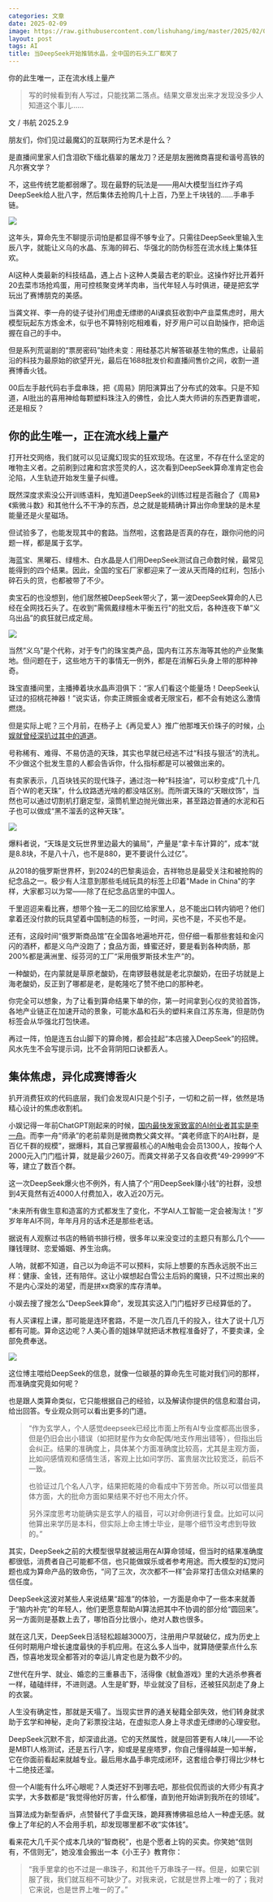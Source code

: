 ```yaml
---
categories: 文章
date: 2025-02-09
image: https://raw.githubusercontent.com/lishuhang/img/master/2025/02/09/01.jpg
layout: post
tags: AI
title: 当DeepSeek开始推销水晶，全中国的石头工厂都笑了
---
```


你的此生唯一，正在流水线上量产

> 写的时候看到有人写过，只能找第二落点。结果文章发出来才发现没多少人知道这个事儿……  

文 / 书航 2025.2.9

朋友们，你们见过最魔幻的互联网行为艺术是什么？

是直播间里家人们含泪砍下缅北翡翠的屠龙刀？还是朋友圈微商喜提和谐号高铁的凡尔赛文学？

不，这些传统艺能都弱爆了。现在最野的玩法是——用AI大模型当红炸子鸡DeepSeek给人批八字，然后集体去抢购几十上百，乃至上千块钱的……手串手链。

![](https://raw.githubusercontent.com/lishuhang/img/master/2025/02/09/02.png)

这年头，算命先生不聊提示词怕是都显得不够专业了。只需往DeepSeek里输入生辰八字，就能让义乌的水晶、东海的碎石、华强北的防伪标签在流水线上集体狂欢。

AI这种人类最新的科技结晶，遇上占卜这种人类最古老的职业。这操作好比开着歼20去菜市场抢鸡蛋，用可控核聚变烤羊肉串，当代年轻人与时俱进，硬是把玄学玩出了赛博朋克的美感。

当龚文祥、李一舟的徒子徒孙们用虚无缥缈的AI课疯狂收割中产韭菜焦虑时，用大模型玩起东方炼金术，似乎也不算特别吃相难看，好歹用户可以自助操作，把命运握在自己的手中。

但是系列荒诞剧的“票房密码”始终未变：用硅基芯片解答碳基生物的焦虑，让最前沿的科技为最原始的欲望开光，最后在1688批发价和直播间售价之间，收割一道赛博香火钱。

00后左手敲代码右手盘串珠，把《周易》阴阳演算出了分布式的效率。只是不知道，AI批出的喜用神给每颗塑料珠注入的佛性，会比人类大师讲的东西更靠谱呢，还是相反？

## 你的此生唯一，正在流水线上量产

打开社交网络，我们就可以见证魔幻现实的狂欢现场。在这里，不存在什么坚定的唯物主义者。之前刷到过雍和宫求签灵的人，这次看到DeepSeek算命准肯定也会沦陷，人生轨迹开始发生量子纠缠。

既然深度求索没公开训练语料，鬼知道DeepSeek的训练过程是否融合了《周易》《紫微斗数》和其他什么不干净的东西，总之就是能精确计算出你命里缺的是木星能量还是火星磁场。

但试验多了，也能发现其中的套路。当然啦，这套路是否真的存在，跟你问他的问题一样，都是属于玄学。

海蓝宝、黑曜石、绿檀木、白水晶是人们用DeepSeek测试自己命数时候，最常见能得到的四个结果。因此，全国的宝石厂家都迎来了一波从天而降的红利，包括小碎石头的货，也都被带了不少。

卖宝石的也没想到，他们居然被DeepSeek带火了，第一波DeepSeek算命的人已经在全网找石头了。在收到"需佩戴绿檀木平衡五行"的批文后，各种连夜下单“义乌出品”的疯狂就已成定局。

![](https://raw.githubusercontent.com/lishuhang/img/master/2025/02/09/03.png)

当然“义乌”是个代称，对于专门的珠宝类产品，国内有江苏东海等其他的产业聚集地。但问题在于，这些地方干的事情无一例外，都是在消解石头身上带的那种神奇。

珠宝直播间里，主播捧着块水晶声泪俱下：“家人们看这个能量场！DeepSeek认证过的招桃花神器！”说实话，你卖正牌振金或者无限宝石，都不会有她这么激情燃烧。

但是实际上呢？三个月前，在杨子上《再见爱人》推广他那堆天价珠子的时候，[小娱就曾经深扒过其中的道道](https://mp.weixin.qq.com/s?__biz=Mzg5ODkwOTM2NA==&mid=2247653140&idx=2&sn=d17dc63171ecafd7d6bebb0b0ccbb497&scene=21#wechat_redirect)。

号称稀有、难得、不易仿造的天珠，其实也早就已经逃不过“科技与狠活”的洗礼。不少做这个批发生意的人都会告诉你，什么指标都是可以被做出来的。

有卖家表示，几百块钱买的现代珠子，通过泡一种“科技油”，可以秒变成“几十几百个W的老天珠”，什么纹路透光啥的都没啥区别。而所谓天珠的“天眼纹饰”，当然也可以通过切割机打磨定型，滚筒机里边抛光做出来，甚至路边普通的水泥和石子也可以做成“黑不溜丢的这种天珠”。

![](https://raw.githubusercontent.com/lishuhang/img/master/2025/02/09/04.gif)

爆料者说，“天珠是文玩世界里边最大的骗局”，产量是“拿卡车计算的”，成本“就是8.8块，不是八十八，也不是880，更不要说什么过亿”。

从2018的俄罗斯世界杯，到2024的巴黎奥运会，吉祥物总是最受关注和被抢购的纪念品之一。极少有人注意到那些毛绒玩具的标签上印着"Made in China"的字样，大家都习以为常——除了在纪念品店里的中国人。

千里迢迢来看比赛，想带个独一无二的回忆给家里人，总不能出口转内销吧？他们拿着还没付款的玩具望着中国制造的标签，一时间，买也不是，不买也不是。

还有，这段时间“俄罗斯商品馆”在全国各地遍地开花，但仔细一看那些套娃和金闪闪的酒杯，都是义乌产没跑了；食品方面，蜂蜜还好，要是看到各种肉肠，那200%都是满洲里、绥芬河的工厂“采用俄罗斯技术生产”的。

一种酸奶，在内蒙就是草原老酸奶，在南锣鼓巷就是老北京酸奶，在田子坊就是上海老酸奶，反正到了哪都是老，是乾隆吃了赞不绝口的那种老。

你完全可以想象，为了让看到算命结果下单的你，第一时间拿到心仪的灵验首饰，各地产业链正在加速开动的景象，可能水晶和石头的塑料来自江苏东海，但是防伪标签会从华强北打包快递。

再过一阵，怕是连五台山脚下的算命摊，都会挂起“本店接入DeepSeek”的招牌。风水先生不会写提示词，比不会背阴阳口诀都丢人。

## 集体焦虑，异化成赛博香火

扒开消费狂欢的代码底层，我们会发现AI只是个引子，一切和之前一样，依然是场精心设计的焦虑收割机。

小娱记得一年前ChatGPT刚起来的时候，[国内最快发家致富的AI创业者其实是李一舟](https://mp.weixin.qq.com/s?__biz=Mzg5ODkwOTM2NA==&mid=2247624687&idx=2&sn=3cb83b0cf8ac2c06c566649db1ee93bc&scene=21#wechat_redirect)。而李一舟“师承”的老前辈则是微商教父龚文祥。“龚老师底下的AI社群，是百亿千群的规模”，据爆料，其自己掌握最核心的AI触电会会员1300人，按每个人2000元入门门槛计算，就是最少260万。而龚文祥弟子又各自收费“49-29999”不等，建立了数百个群。

这一次DeepSeek爆火也不例外，有人搞了个“用DeepSeek赚小钱”的社群，没想到4天竟然有近4000人付费加入，收入近20万元。

“未来所有做生意和造富的方式都发生了变化，不学AI人工智能一定会被淘汰！”岁岁年年AI不同，年年月月的话术还是那些老话。

据说有人观察过书店的畅销书排行榜，很多年以来没变过的主题只有那么几个——赚钱理财、恋爱婚姻、养生治病。

人呐，就都不知道，自己以为命运不可以预料，实际上想要的东西永远脱不出三样：健康、金钱，还有陪伴。这让小娱想起白雪公主后妈的魔镜，只不过照出来的不是内心深处的渴望，而是拼xx商家的库存清单。

小娱去搜了搜怎么“DeepSeek算命”，发现其实这入门门槛好歹已经算低的了。

有人买课程上课，那可能是连环套路，不是一次几百几千的投入，往大了说十几万都有可能。算命这边呢？人美心善的姐妹早就把话术教程准备好了，不要卖课，全部免费奉送。   

![](https://raw.githubusercontent.com/lishuhang/img/master/2025/02/09/05.png)

这位博主喂给DeepSeek的信息，就像一位碳基的算命先生可能对我们问的那样，而准确度究竟如何呢？

也是跟人类算命类似，它只能根据自己的经验，以及解读你提供的信息和潜台词，给出回答。专业观众则可以看出更多的门道。

> “作为玄学人，个人感觉deepseek已经比市面上所有AI专业度都高出很多，但是仍旧会出小错误（如把财星作为女命配偶/地支作用出错等），但指出后会纠正。结果的准确度上，具体某个方面准确度比较高，尤其是主观方面，比如问感情观和感情生活，客观上比如问学历、富贵层次比较宽泛，前后不一致。
>
> 也验证过几个名人八字，结果把乾隆的命看成中下劳苦命。所以可以借鉴具体方面，大的批命方面如果结果不好也不用太介怀。
>
> 另外深度思考功能确实是玄学人的福音，可以对命例进行复盘。比如可以问他算出来学历是本科，但实际上命主博士毕业，是哪个细节没考虑到导致的。”
>

其实，DeepSeek之前的大模型很早就被运用在AI算命领域，但当时的结果准确度都很低，消费者自己可能都不信，也只能做娱乐或者参考用途。而大模型的幻觉问题也成为算命产品的致命伤，“问了三次，次次都不一样”会非常打击信众对结果的信任度。

DeepSeek这波对某些人来说结果“超准”的体验，一方面是命中了一些本来就善于“脑内补完”的年轻人，他们更愿意帮助AI算法把其中不协调的部分给“圆回来”。另一方面则是基数上去了，哪怕百分比很小，绝对人数也很多。   

就在这几天，DeepSeek日活轻松超越3000万，注册用户早就破亿，成为历史上任何时期用户增长速度最快的手机应用。在这么多人当中，就算随便蒙点什么东西，惊喜地发现全都答对的幸运儿肯定也是为数不少的。

Z世代在升学、就业、婚恋的三重暴击下，活得像《鱿鱼游戏》里的大逃杀参赛者一样，磕磕绊绊，不进则退。人生是旷野，毕业就没了目标，还被狂风刮走了身上的衣裳。

人生没有确定性，那就是天塌了。当现实世界的通关秘籍全部失效，他们转身就求助于玄学和神秘，走向了彩票投注站，在虚拟恋人身上寻求虚无缥缈的心理安慰。

DeepSeek沉默不言，却深谙此道。它的天然属性，就是回答更有人味儿——不论是MBTI人格测试，还是五行八字，抑或是星座塔罗，你自己懂得越是一知半解，它在你面前看起来就越专业。最后用水晶手串完成闭环，这套组合拳打得比少林七十二绝技还溜。

但一个AI能有什么坏心眼呢？人类还好不到哪去吧，那些侃侃而谈的大师少有真才实学，大多数都是“我觉得他好厉害，什么都懂，直到他开始讲到我所在的领域”。

当算法成为新型香炉，点赞替代了手盘天珠，跪拜赛博佛祖总给人一种虚无感。就像上了年纪的人不会用手机，却发现哪里都不收“实体钱”。

看来花大几千买个成本几块的“智商税”，也是个愿者上钩的买卖。你笑她“信则有，不信则无”，她没准会搬出一本《小王子》教育你：

> “我手里拿的也不过是一串珠子，和其他千万串珠子一样。但是，如果它驯服了我，我们就互相不可缺少了。对我来说，它就是世界上唯一的了；我对它来说，也是世界上唯一的了。”